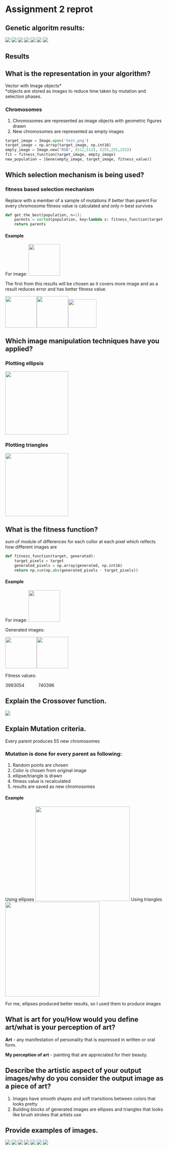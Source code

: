 # Assignment 2 reprot

## Genetic algoritm results:
![](https://i.imgur.com/HdHQQwf.gif)
![](https://i.imgur.com/dYMXywi.gif)
![](https://i.imgur.com/pAPGq6J.gif)
![](https://i.imgur.com/G7GXwdE.gif)
![](https://i.imgur.com/VXxTCLy.gif)
![](https://i.imgur.com/NbXlOmD.gif)
![](https://i.imgur.com/82EDLNV.gif)


## Results
## What is the representation in your algorithm?
Vector with Image objects* <br>
*objects are stored as images to reduce time taken by mutation and selection phases.

### Chromosomes
1. Chromosomes are represented as image objects with geometric figures drawn
2. New chromosomes are represented as empty images 
```python
target_image = Image.open('test.png')
target_image = np.array(target_image, np.int16)
empty_image = Image.new("RGB", (512,512), (255,255,255))
fit = fitness_function(target_image, empty_image)
new_population = [Gene(empty_image, target_image, fitness_value)]
```

## Which selection mechanism is being used?
### fitness based selection mechanism
Replace with a member of a sample of mutations if better than parent
For every chromosome fitness value is calculated and only n-best survives
```python
def get_the_best(population, n=1):
    parents = sorted(population, key=lambda x: fitness_function(target, x))[:n]
    return parents
```
#### Example 
For image: <img src="https://i.imgur.com/19PdNuf.png" width=100>

The first from this results will be chosen as it covers more image and as a result reduces error and has better fitness value.

<img src="https://i.imgur.com/GoChmYz.png" width=100></img><img src="https://i.imgur.com/TqkrVGF.png" width=100></img><img src="https://i.imgur.com/ZcOTlfk.png" width=90></img>

## Which image manipulation techniques have you applied?

### Plotting ellipsis
<img src="https://i.imgur.com/vQEcUdO.png" width=200></img>
### Plotting triangles
<img src="https://i.imgur.com/rDfAoHk.png" width=200></img>

## What is the fitness function?
sum of module of differences for each collor at each pixel which relfects how different images are
```python
def fitness_function(target, generated):
    target_pixels = target
    generated_pixels = np.array(generated, np.int16)
    return np.sum(np.abs(generated_pixels - target_pixels))
```
#### Example 
For image: <img src="https://i.imgur.com/19PdNuf.png" width=100>

Generated images:

<img src="https://i.imgur.com/Jd6oKER.png" width=100></img><img src="https://i.imgur.com/7eu76cr.png" width=100></img>

Fitness values:

<p style="word-spacing: 40px;">3993054 740396</p>

## Explain the Crossover function.
![](https://i.imgur.com/JAOTRpL.png)







## Explain Mutation criteria.
Every parent produces 55 new chromosomes
### Mutation is done for every parent as following:
1. Random points are chosen
2. Color is chosen from original image
3. ellipse/triangle is drawn
4. fitness value is recalculated
5. results are saved as new chromosomes
#### Example 
Using ellipses
<img src="https://i.imgur.com/K8QHYxG.gif" width=300></img>
Using triangles
<img src="https://i.imgur.com/gPfVi0i.gif" width=300></img>

For me, ellipses produced better results, so I used them to produce images


## What is art for you/How would you define art/what is your perception of art?
**Art** - any manifestation of personality that is expressed in written or oral form.

**My perception of art** - painting that are appreciated for their beauty.

## Describe the artistic aspect of your output images/why do you consider the output image as a piece of art?
1. Images have smooth shapes and soft transitions between colors that looks pretty
2. Building blocks of generated images are ellipses and triangles that looks like brush strokes that artists use

## Provide examples of images.
![](https://i.imgur.com/6bYJoA1.png)
![](https://i.imgur.com/gu311xS.png)
![](https://i.imgur.com/8pIE3R0.png)
![](https://i.imgur.com/xyPSPMc.png)
![](https://i.imgur.com/VUnmEVN.png)
![](https://i.imgur.com/9EPtzlm.png)
![](https://i.imgur.com/a01kZ4t.png)


